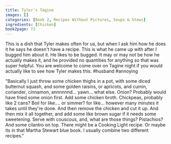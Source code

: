 ```yaml
---
title: Tyler's Tagine
images: []
categories: [Book 2, Recipes Without Pictures, Soups & Stews]
ingredients: [Chicken]
book2page: 71
---
```


This is a dish that Tyler makes often for us, but when I ask him how he does it he says he doesn't have a recipe. This is what he came up with after I bugged him about it. He likes to be bugged. It may or may not be how he actually makes it, and he provided no quantities for anything so that was super helpful. You are welcome to come over on Tagine night if you would actually like to see how Tyler makes this. #husband #annoying 

"Basically I just throw some chicken thighs in a pot, with some diced butternut squash, and some golden raisins, or apricots, and cumin, coriander, cinnamon, annnnnnd... yawn... what else. Onion? Probably would have fried some onion first. <thinking> Add some chicken broth. Chickpeas, probably like 2 cans? Boil for like.... or simmer? for like... however many minutes it takes until they're done. And then remove the chicken and cut it up. And then mix it all together, and add some like brown sugar if it needs some sweetening. Serve with couscous, and, what are those things? Pistachios? And some cilantro on top. There might be a Cooking Light recipe. Or maybe its in that Martha Stewart blue book. I usually combine two different recipes."